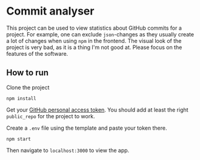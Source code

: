 # Commit analyser

This project can be used to view statistics about GitHub commits for a project. For example, one can exclude `json`-changes as they usually create a lot of changes when using `npm` in the frontend. The visual look of the project is very bad, as it is a thing I'm not good at. Please focus on the features of the software. 

## How to run

Clone the project

```
npm install
```

Get your [GitHub personal access token](https://docs.github.com/en/authentication/keeping-your-account-and-data-secure/creating-a-personal-access-token). You should add at least the right `public_repo` for the project to work. 

Create a `.env` file using the template and paste your token there. 

```
npm start
```

Then navigate to `localhost:3000` to view the app. 
